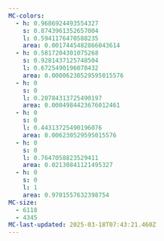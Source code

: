 ```yaml
---
MC-colors:
  - h: 0.9686924493554327
    s: 0.8743961352657004
    l: 0.5941176470588235
    area: 0.0017445482866043614
  - h: 0.5817204301075268
    s: 0.9281437125748504
    l: 0.6725490196078432
    area: 0.00006230529595015576
  - h: 0
    s: 0
    l: 0.20784313725490197
    area: 0.0004984423676012461
  - h: 0
    s: 0
    l: 0.44313725490196076
    area: 0.006230529595015576
  - h: 0
    s: 0
    l: 0.7647058823529411
    area: 0.02130841121495327
  - h: 0
    s: 0
    l: 1
    area: 0.9701557632398754
MC-size:
  - 6118
  - 4345
MC-last-updated: 2025-03-18T07:43:21.460Z
---
```


